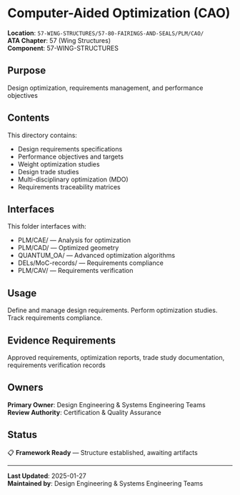 # Computer-Aided Optimization (CAO)

**Location**: `57-WING-STRUCTURES/57-80-FAIRINGS-AND-SEALS/PLM/CAO/`  
**ATA Chapter**: 57 (Wing Structures)  
**Component**: 57-WING-STRUCTURES

## Purpose

Design optimization, requirements management, and performance objectives

## Contents

This directory contains:

- Design requirements specifications
- Performance objectives and targets
- Weight optimization studies
- Design trade studies
- Multi-disciplinary optimization (MDO)
- Requirements traceability matrices

## Interfaces

This folder interfaces with:

- PLM/CAE/ — Analysis for optimization
- PLM/CAD/ — Optimized geometry
- QUANTUM_OA/ — Advanced optimization algorithms
- DELs/MoC-records/ — Requirements compliance
- PLM/CAV/ — Requirements verification

## Usage

Define and manage design requirements. Perform optimization studies. Track requirements compliance.

## Evidence Requirements

Approved requirements, optimization reports, trade study documentation, requirements verification records

## Owners

**Primary Owner**: Design Engineering & Systems Engineering Teams  
**Review Authority**: Certification & Quality Assurance

## Status

📋 **Framework Ready** — Structure established, awaiting artifacts

---

**Last Updated**: 2025-01-27  
**Maintained by**: Design Engineering & Systems Engineering Teams

